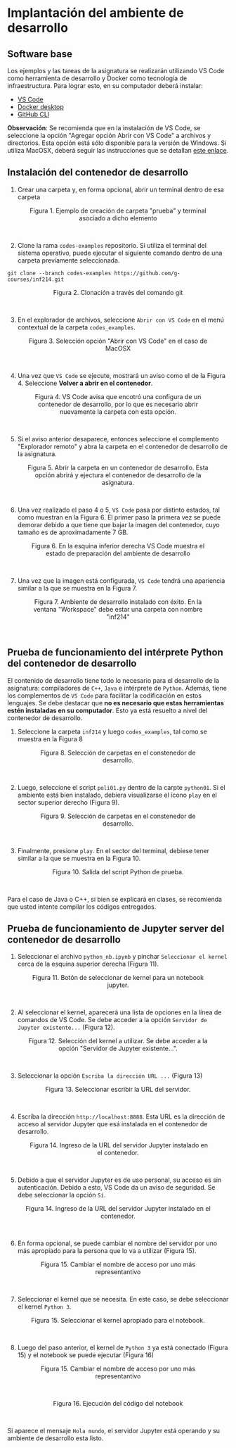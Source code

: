 # Implantación del ambiente de desarrollo

## Software base

Los ejemplos y las tareas de la asignatura se realizarán utilizando VS Code como herramienta de desarrollo y Docker como tecnología de infraestructura. Para lograr esto, en su computador deberá instalar:

* [VS Code](https://code.visualstudio.com)
* [Docker desktop](https://docs.docker.com/get-docker/)
* [GitHub CLI](https://github.com/cli/cli#installation)


**Observación**: Se recomienda que en la instalación de VS Code, se seleccione la opción "Agregar opción Abrir con VS Code" a archivos y directorios. Esta opción está sólo disponible para la versión de Windows. Si utiliza MacOSX, deberá seguir las instrucciones que se detallan [este enlace](./vscode-macos-menu-contextual.md).

## Instalación del contenedor de desarrollo 
1) Crear una carpeta y, en forma opcional, abrir un terminal dentro de esa carpeta

<figure>
    <div align="center" width="100%">
        <img src="./imgs/paso01.png" alt=""/>
        <br />
        <figure-caption>Figura 1. Ejemplo de creación de carpeta "prueba" y terminal asociado a dicho elemento</figure-caption>
    </div>
</figure>

<br />

2) Clone la rama `codes-examples` repositorio. Si utiliza el terminal del sistema operativo, puede ejecutar el siguiente comando dentro de una carpeta previamente seleccionada.

```
git clone --branch codes-examples https://github.com/g-courses/inf214.git
```

<figure>
    <div align="center" width="100%">
        <img src="./imgs/paso02.png" alt=""/>
        <br />
        <figure-caption>Figura 2. Clonación a través del comando git</figure-caption>
    </div>    
</figure>

<br />

3) En el explorador de archivos, seleccione `Abrir con VS Code` en el menú contextual de la carpeta `codes_examples`.

<figure>
     <div align="center" width="100%">
        <img src="./imgs/paso03.png" alt=""/>
        <br />
        <figure-caption>Figura 3. Selección opción "Abrir con VS Code" en el caso de MacOSX</figure-caption>
    </div>
</figure>

<br />


4) Una vez que `VS Code` se ejecute, mostrará un aviso como el de la Figura 4. Seleccione **Volver a abrir en el contenedor**.

<figure>
    <div align="center" width="100%">
        <img src="./imgs/paso04.png" alt=""/>
        <br />
        <figure-caption>Figura 4. VS Code avisa que encotró una configura de un contenedor de desarrollo, por lo que es necesario abrir nuevamente la carpeta con esta opción.</figure-caption>
    </div>
</figure>

<br />

5) Si el aviso anterior desaparece, entonces seleccione el complemento "Explorador remoto" y abra la carpeta en el contenedor de desarrollo de la asignatura.

<figure>
    <div align="center" width="100%">
    <img src="./imgs/paso05.png" alt=""/>
    <br />
    <figure-caption>Figura 5. Abrir la carpeta en un contenedor de desarrollo. Esta opción abrirá y ejectura el contenedor de desarrollo de la asignatura.</figure-caption>
    </div>
</figure>

<br />

6) Una vez realizado el paso 4 o 5, `VS Code` pasa por distinto estados, tal como muestran en la Figura 6. El primer paso la primera vez se puede demorar debido a que tiene que bajar la imagen del contenedor, cuyo tamaño es de aproximadamente 7 GB.

<figure>
    <div align="center" width="100%">
        <img src="./imgs/paso06.png" alt=""/>
        <br />
        <figure-caption>Figura 6. En la esquina inferior derecha VS Code muestra el estado de preparación del ambiente de desarrollo</figure-caption>
    </div>
</figure>

<br />

7) Una vez que la imagen está configurada, `VS Code` tendrá una apariencia similar a la que se muestra en la Figura 7.

<figure>
    <div align="center" width="100%">
        <img src="./imgs/paso07.png" alt=""/>
        <br />
        <figure-caption>Figura 7. Ambiente de desarrollo instalado con éxito. En la ventana "Workspace" debe estar una carpeta con nombre "inf214"</figure-caption>
    </div>
</figure>

<br />

## Prueba de funcionamiento del intérprete Python del contenedor de desarrollo

El contenido de desarrollo tiene todo lo necesario para el desarrollo de la asignatura: compiladores de `C++`, `Java` e intérprete de `Python`. Además, tiene los complementos de `VS Code` para facilitar la codificación en estos lenguajes. Se debe destacar que **no es necesario que estas herramientas estén instaladas en su computador**. Esto ya está resuelto a nivel del contenedor de desarrollo.

1) Seleccione la carpeta `inf214` y luego `codes_examples`, tal como se muestra en la Figura 8

<figure>
    <div align="center" width="100%">
        <img src="./imgs/pruebas/paso01.png" alt=""/>
        <br />
        <figure-caption>Figura 8. Selección de carpetas en el constenedor de desarrollo.</figure-caption>
    </div>
</figure>

<br />

2) Luego, seleccione el script `poli01.py` dentro de la carpte `python01`. Si el ambiente está bien instalado, debiera visualizarse el ícono `play` en el sector superior derecho (Figura 9).

<figure>
    <div align="center" width="100%">
        <img src="./imgs/pruebas/paso02.png" alt=""/>
        <br />
        <figure-caption>Figura 9. Selección de carpetas en el constenedor de desarrollo.</figure-caption>
    </div>

</figure>

<br />

3) Finalmente, presione `play`. En el sector del terminal, debiese tener similar a la que se muestra en la Figura 10.

<figure>
    <div align="center" width="100%">
        <img src="./imgs/pruebas/paso03.png" alt=""/>
        <br />
        <figure-caption>Figura 10. Salida del script Python de prueba.</figure-caption>
    </div>
</figure>

<br />

Para el caso de Java o C++, si bien se explicará en clases, se recomienda que usted intente compilar los códigos entregados.

## Prueba de funcionamiento de Jupyter server del contenedor de desarrollo

1) Seleccionar el archivo `python_nb.ipynb` y pinchar `Seleccionar el kernel` cerca de la esquina superior derecha (Figura 11).

<figure>
    <div align="center" width="100%">
        <img src="./imgs/pruebas_nb/paso01.png" alt=""/>
        <br />
        <figure-caption>Figura 11. Botón de seleccionar de kernel para un notebook jupyter.</figure-caption>
    </div>
</figure>

<br />

2) Al seleccionar el kernel, aparecerá una lista de opciones en la línea de comandos de VS Code. Se debe acceder a la opción `Servidor de Jupyter existente...` (Figura 12).

<figure>
    <div align="center" width="100%">
        <img src="./imgs/pruebas_nb/paso02.png" alt=""/>
        <br />
        <figure-caption>Figura 12. Selección del kernel a utilizar. Se debe acceder a la opción "Servidor de Jupyter existente...".</figure-caption>
    </div>
</figure>

<br />

3) Seleccionar la opción `Escriba la dirección URL ...` (Figura 13)

<figure>
    <div align="center" width="100%">
        <img src="./imgs/pruebas_nb/paso03.png" alt=""/>
        <br />
        <figure-caption>Figura 13. Seleccionar escribir la URL del servidor.</figure-caption>
    </div>
</figure>

<br />

4) Escriba la dirección `http://localhost:8888`. Esta URL es la dirección de acceso al servidor Jupyter que esá instalada en el contenedor de desarrollo.

<figure>
    <div align="center" width="100%">
        <img src="./imgs/pruebas_nb/paso04.png" alt=""/>
        <figure-caption>Figura 14. Ingreso de la URL del servidor Jupyter instalado en el contenedor.</figure-caption>
    </div>
</figure>

<br />

5) Debido a que el servidor Jupyter es de uso personal, su acceso es sin autenticación. Debido a esto, VS Code da un aviso de seguridad. Se debe seleccionar la opción `Sí`.

<figure>
    <div align="center" width="100%">
        <img src="./imgs/pruebas_nb/paso05.png" alt=""/>
        <br />
        <figure-caption>Figura 14. Ingreso de la URL del servidor Jupyter instalado en el contenedor.</figure-caption>
    </div>
</figure>

<br />


6) En forma opcional, se puede cambiar el nombre del servidor por uno más apropiado para la persona que lo va a utilizar (Figura 15).

<figure>
    <div align="center" width="100%">
        <img src="./imgs/pruebas_nb/paso06.png" alt=""/>
        <br />
        <figure-caption>Figura 15. Cambiar el nombre de acceso por uno más representantivo</figure-caption>
    </div>
</figure>

<br />

7) Seleccionar el kernel que se necesita. En este caso, se debe seleccionar el kernel `Python 3`.

<figure>
    <div align="center" width="100%">
        <img src="./imgs/pruebas_nb/paso07.png" alt=""/>
        <br />
        <figure-caption>Figura 15. Seleccionar el kernel apropiado para el notebook.</figure-caption>
    </div>
</figure>

<br />

8) Luego del paso anterior, el kernel de `Python 3` ya está conectado (Figura 15) y el notebook se puede ejecutar (Figura 16)

<figure>
    <div align="center" width="100%">
        <img src="./imgs/pruebas_nb/paso08.png" alt=""/>
        <br />
        <figure-caption>Figura 15. Cambiar el nombre de acceso por uno más representantivo</figure-caption>
    </div>
</figure>

<br />

<figure>
    <div align="center" width="100%">
        <img src="./imgs/pruebas_nb/paso09.png" alt=""/>
        <br />
        <figure-caption>Figura 16. Ejecución del código del notebook</figure-caption>
    </div>
</figure>

<br />

Si aparece el mensaje `Hola mundo`, el servidor Jupyter está operando y su ambiente de desarrollo esta listo.
